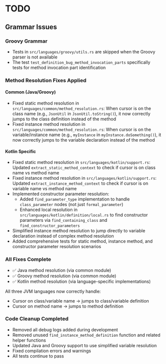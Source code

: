 # TODO

## Grammar Issues

### Groovy Grammar
- Tests in `src/languages/groovy/utils.rs` are skipped when the Groovy parser is not available
- The test `test_definition_bug_method_invocation_parts` specifically tests for method invocation part identification

### Method Resolution Fixes Applied

#### Common (Java/Groovy)
- Fixed static method resolution in `src/languages/common/method_resolution.rs`: When cursor is on the class name (e.g., `JsonUtil` in `JsonUtil.toString()`), it now correctly jumps to the class definition instead of the method
- Fixed instance method resolution in `src/languages/common/method_resolution.rs`: When cursor is on the variable/instance name (e.g., `myInstance` in `myInstance.doSomething()`), it now correctly jumps to the variable declaration instead of the method

#### Kotlin Specific  
- Fixed static method resolution in `src/languages/kotlin/support.rs`: Updated `extract_static_method_context` to check if cursor is on class name vs method name
- Fixed instance method resolution in `src/languages/kotlin/support.rs`: Updated `extract_instance_method_context` to check if cursor is on variable name vs method name
- Implemented constructor parameter resolution: 
  - Added `find_parameter_type` implementation to handle `class_parameter` nodes (not just `formal_parameter`)
  - Enhanced local resolution in `src/languages/kotlin/definition/local.rs` to find constructor parameters via `find_containing_class` and `find_constructor_parameters`
- Simplified instance method resolution to jump directly to variable declaration instead of complex method resolution
- Added comprehensive tests for static method, instance method, and constructor parameter resolution scenarios

### All Fixes Complete
- ✅ Java method resolution (via common module)
- ✅ Groovy method resolution (via common module)  
- ✅ Kotlin method resolution (via language-specific implementations)

All three JVM languages now correctly handle:
- Cursor on class/variable name → jumps to class/variable definition
- Cursor on method name → jumps to method definition

### Code Cleanup Completed
- Removed all debug logs added during development
- Removed unused `find_instance_method_definition` function and related helper functions
- Updated Java and Groovy support to use simplified variable resolution
- Fixed compilation errors and warnings
- All tests continue to pass